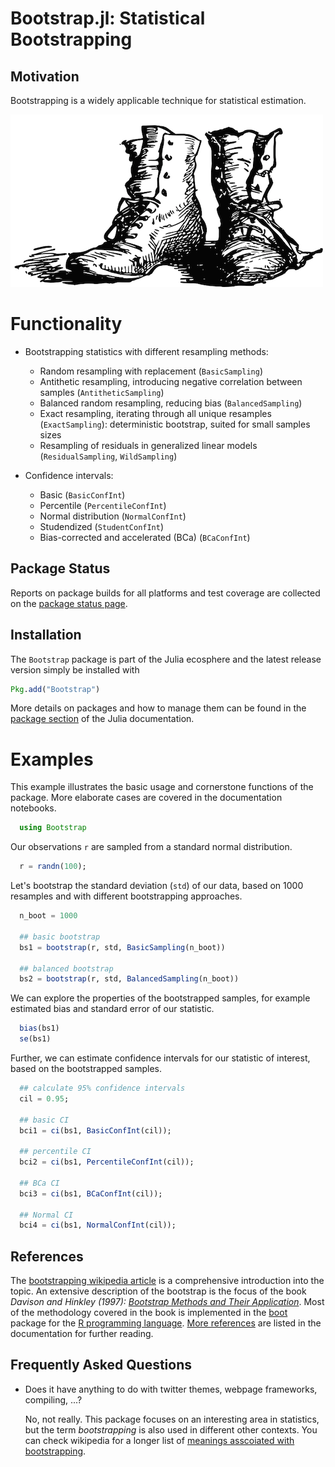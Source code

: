 # Bootstrap.jl: Statistical Bootstrapping


## Motivation

Bootstrapping is a widely applicable technique for statistical estimation.

![img](docs/src/bootstraps.png)


# Functionality

- Bootstrapping statistics with different resampling methods:
  - Random resampling with replacement (`BasicSampling`)
  - Antithetic resampling, introducing negative correlation between samples (`AntitheticSampling`)
  - Balanced random resampling, reducing bias (`BalancedSampling`)
  - Exact resampling, iterating through all unique resamples (`ExactSampling`):
    deterministic bootstrap, suited for small samples sizes
  - Resampling of residuals in generalized linear models (`ResidualSampling`, `WildSampling`)

- Confidence intervals:
  - Basic (`BasicConfInt`)
  - Percentile (`PercentileConfInt`)
  - Normal distribution (`NormalConfInt`)
  - Studendized (`StudentConfInt`)
  - Bias-corrected and accelerated (BCa) (`BCaConfInt`)


## Package Status

Reports on package builds for all platforms and test coverage are collected on
the [package status page](status.md).


## Installation

The `Bootstrap` package is part of the Julia ecosphere and the latest release
version simply be installed with

```julia
Pkg.add("Bootstrap")
```

More details on packages and how to manage them can be found in the
[package section](http://docs.julialang.org/en/stable/manual/packages/#adding-and-removing-packages)
of the Julia documentation.


# Examples

This example illustrates the basic usage and cornerstone functions of the package.
More elaborate cases are covered in the documentation notebooks.

```julia
  using Bootstrap
```

Our observations `r` are sampled from a standard normal distribution.

```julia
  r = randn(100);
```

Let's bootstrap the standard deviation (`std`) of our data, based on 1000
resamples and with different bootstrapping approaches.

```julia
  n_boot = 1000

  ## basic bootstrap
  bs1 = bootstrap(r, std, BasicSampling(n_boot))

  ## balanced bootstrap
  bs2 = bootstrap(r, std, BalancedSampling(n_boot))
```

We can explore the properties of the bootstrapped samples, for example estimated
bias and standard error of our statistic.

```julia
  bias(bs1)
  se(bs1)
```

Further, we can estimate confidence intervals for our statistic of interest,
based on the bootstrapped samples.

```julia
  ## calculate 95% confidence intervals
  cil = 0.95;

  ## basic CI
  bci1 = ci(bs1, BasicConfInt(cil));

  ## percentile CI
  bci2 = ci(bs1, PercentileConfInt(cil));

  ## BCa CI
  bci3 = ci(bs1, BCaConfInt(cil));

  ## Normal CI
  bci4 = ci(bs1, NormalConfInt(cil));
```


## References

The [bootstrapping wikipedia article](https://en.wikipedia.org/wiki/Bootstrapping_(statistics))
is a comprehensive introduction into the topic.  An extensive description of the
bootstrap is the focus of the book *Davison and Hinkley (1997):
[Bootstrap Methods and Their Application](http://statwww.epfl.ch/davison/BMA/)*.
Most of the methodology covered in the book is implemented in the
[boot](http://cran.r-project.org/web/packages/boot/index.html) package for the
[R programming language](http://www.r-project.org/). [More references](doc/references.md)
are listed in the documentation for further reading.


## Frequently Asked Questions

- Does it have anything to do with twitter themes, webpage frameworks,
  compiling, ...?

  No, not really. This package focuses on an interesting area in statistics, but
  the term _bootstrapping_ is also used in different other contexts. You can check
  wikipedia for a longer list of
  [meanings asscoiated with bootstrapping](https://en.wikipedia.org/wiki/Bootstrapping_(disambiguation)).
